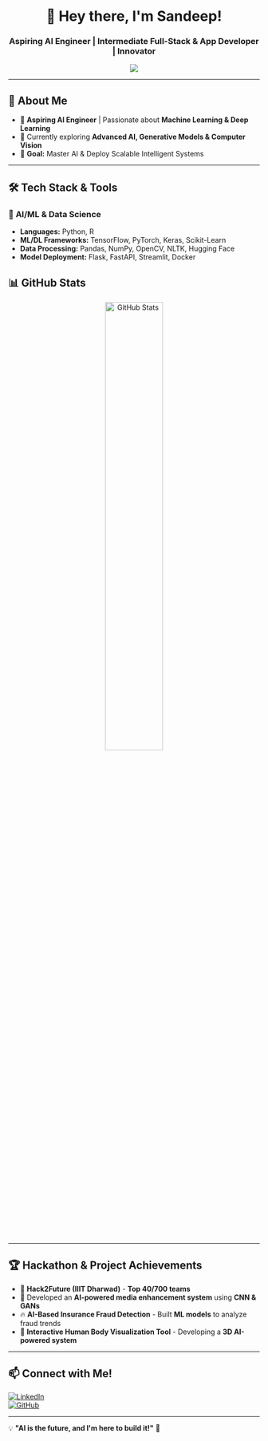 <h1 align="center">👋 Hey there, I'm Sandeep!</h1>
<h3 align="center">Aspiring AI Engineer | Intermediate Full-Stack & App Developer | Innovator</h3>

<p align="center">
  <img src="https://readme-typing-svg.herokuapp.com?font=Fira+Code&size=20&pause=1000&color=36BCF7&center=true&vCenter=true&width=500&lines=AI+%7C+Machine+Learning+%7C+Deep+Learning;Building+Intelligent+Systems;Solving+Real-World+Problems;intrested_in+Web+%26+App+Developing;Always+Learning+New+Things!" />
</p>

---

## 🚀 **About Me**
- 🤖 **Aspiring AI Engineer** | Passionate about **Machine Learning & Deep Learning**  
- 🔬 Currently exploring **Advanced AI, Generative Models & Computer Vision**  
- 🎯 **Goal:** Master AI & Deploy Scalable Intelligent Systems  

---

## 🛠️ **Tech Stack & Tools**
### 🔹 **AI/ML & Data Science**
- **Languages:** Python, R  
- **ML/DL Frameworks:** TensorFlow, PyTorch, Keras, Scikit-Learn  
- **Data Processing:** Pandas, NumPy, OpenCV, NLTK, Hugging Face  
- **Model Deployment:** Flask, FastAPI, Streamlit, Docker


## 📊 **GitHub Stats**
<p align="center">
  <img src="https://github-readme-stats.vercel.app/api?username=sandep962&show_icons=true&theme=radical" width="48%" alt="GitHub Stats">
</p>

---

## 🏆 **Hackathon & Project Achievements**
- 🚀 **Hack2Future (IIIT Dharwad)** - **Top 40/700 teams**  
- 🏅 Developed an **AI-powered media enhancement system** using **CNN & GANs**  
- 🔥 **AI-Based Insurance Fraud Detection** - Built **ML models** to analyze fraud trends  
- 🌟 **Interactive Human Body Visualization Tool** - Developing a **3D AI-powered system**  

---


## 📫 **Connect with Me!**
[![LinkedIn](https://img.shields.io/badge/LinkedIn-blue?style=for-the-badge&logo=linkedin)](https://www.linkedin.com/in/sandeep-bhajantri-613135213/)  
[![GitHub](https://img.shields.io/badge/GitHub-black?style=for-the-badge&logo=github)](https://github.com/sandep962)  

---

💡 **"AI is the future, and I'm here to build it!"** 🚀  
